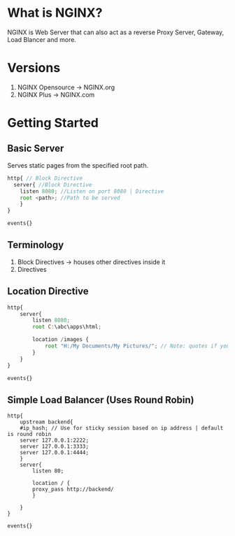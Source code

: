 # What is NGINX?
NGINX is Web Server that can also act as a reverse Proxy Server, Gateway, Load Blancer and more.

# Versions
1. NGINX Opensource -> NGINX.org
2. NGINX Plus -> NGINX.com

# Getting Started

## Basic Server
Serves static pages from the specified root path.

```javascript
http{ // Block Directive
  server{ //Block Directive
    listen 8080; //Listen on port 8080 | Directive
    root <path>; //Path to be served
    }
}

events{}
```

## Terminology
1. Block Directives -> houses other directives inside it
2. Directives

## Location Directive

```javascript
http{
    server{
        listen 8080;
        root C:\abc\apps\html;

        location /images {
            root "H:/My Documents/My Pictures/"; // Note: quotes if you have space in your path
        }
    }
}

events{}
```

## Simple Load Balancer (Uses Round Robin)
```javscript
http{
    upstream backend{
    #ip_hash; // Use for sticky session based on ip address | default is round robin
    server 127.0.0.1:2222;
    server 127.0.0.1:3333;
    server 127.0.0.1:4444;
    }
    server{
        listen 80;
        
        location / {
        proxy_pass http://backend/
        }
        
    }
}

events{}
```


